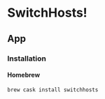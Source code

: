 # SwitchHosts!

## App

### Installation

#### Homebrew

```sh
brew cask install switchhosts
```

<!-- #### Chocolatey

```sh
# https://github.com/oldj/SwitchHosts/issues/502
choco install -y switchhosts
``` -->
